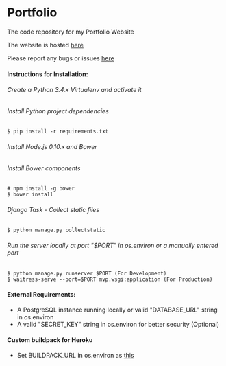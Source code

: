 Portfolio
=========

The code repository for my Portfolio Website

The website is hosted [here](http://aneeshneelam.me/)

Please report any bugs or issues [here](https://github.com/aneesh-neelam/Portfolio/issues)

#### Instructions for Installation:
###### Create a Python 3.4.x Virtualenv and activate it
###### Install Python project dependencies

    $ pip install -r requirements.txt

###### Install Node.js 0.10.x and Bower
###### Install Bower components

    # npm install -g bower
    $ bower install
    
###### Django Task - Collect static files
    
    $ python manage.py collectstatic
    
###### Run the server locally at port "$PORT" in os.environ or a manually entered port

    $ python manage.py runserver $PORT (For Development)
    $ waitress-serve --port=$PORT mvp.wsgi:application (For Production)
    
#### External Requirements:
* A PostgreSQL instance running locally or valid "DATABASE_URL" string in os.environ
* A valid "SECRET_KEY" string in os.environ for better security (Optional)

#### Custom buildpack for Heroku
* Set BUILDPACK_URL in os.environ as [this](https://github.com/papaeye/heroku-buildpack-python-bower.git)
